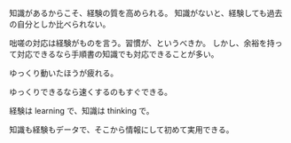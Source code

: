 知識があるからこそ、経験の質を高められる。
知識がないと、経験しても過去の自分としか比べられない。

咄嗟の対応は経験がものを言う。習慣が、というべきか。
しかし、余裕を持って対応できるなら手順書の知識でも対応できることが多い。

ゆっくり動いたほうが疲れる。

ゆっくりできるなら速くするのもすぐできる。

経験は learning で、知識は thinking で。

知識も経験もデータで、そこから情報にして初めて実用できる。
